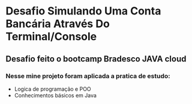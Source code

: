# Desafio Simulando Uma Conta Bancária Através Do Terminal/Console

## Desafio feito o bootcamp Bradesco JAVA cloud 

### Nesse mine projeto foram aplicada a pratica de estudo:
 - Logica de programação e POO
 - Conhecimentos básicos em Java